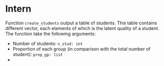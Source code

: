 # Intern

Function `create_students` output a table of students. This table contains different vector, each elements of which is the latent quality of a student. The function take the following arguments:
- Number of students: `n_stud: int`
- Proportion of each group (in comparison with the total number of student): `prop_gp: list`
- 
